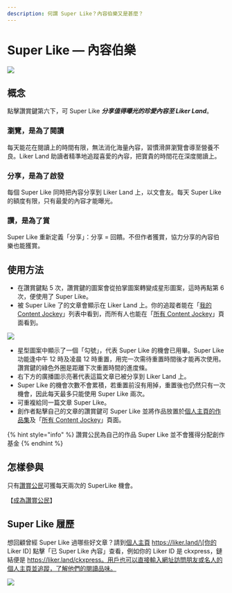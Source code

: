 ```yaml
---
description: 何謂 Super Like？內容伯樂又是甚麼？
---
```


# Super Like — 內容伯樂

![](../../.gitbook/assets/likecoin\_ad92\_super\_like\_dragonball.png)

## 概念

點擊讚賞鍵第六下，可 Super Like _**分享值得曝光的珍愛內容至 Liker Land**_。

### 瀏覽，是為了閱讀

每天能花在閱讀上的時間有限，無法消化海量內容，習慣滑屏瀏覽會導至營養不良。Liker Land 助讀者精準地追蹤喜愛的內容，把寶貴的時間花在深度閱讀上。

### 分享，是為了啟發

每個 Super Like 同時把內容分享到 Liker Land 上，以文會友。每天 Super Like 的額度有限，只有最愛的內容才能曝光。

### 讚，是為了賞

Super Like 重新定義「分享」：分享 = 回饋。不但作者獲賞，協力分享的內容伯樂也能獲賞。

## 使用方法

* 在讚賞鍵點 5 次，讚賞鍵的圖案會從拍掌圖案轉變成星形圖案，這時再點第 6 次，便使用了 Super Like。
* 被 Super Like 了的文章會顯示在 Liker Land 上。你的追蹤者能在「[我的 Content Jockey](today-headline.md#my-content-jockey)」列表中看到，而所有人也能在「[所有 Content Jockey](today-headline.md#the-world-has-super-liked)」頁面看到。

![](../../.gitbook/assets/superlike.gif)

* 星型圖案中顯示了一個「勾號」，代表 Super Like 的機會已用畢。Super Like 功能逢中午 12 時及凌晨 12 時重置，用完一次需待重置時間後才能再次使用。讚賞鍵的綠色外圈是距離下次重置時間的進度條。
* 右下方的廣播圖示亮著代表這篇文章已被分享到 Liker Land 上。
* Super Like 的機會次數不會累積，若重置前沒有用掉，重置後也仍然只有一次機會，因此每天最多只能使用 Super Like 兩次。
* 可重複給同一篇文章 Super Like。
* 創作者點擊自己的文章的讚賞鍵可 Super Like 並將作品放置於[個人主頁的作品集](../creatortools/portfolio-page.md#zuo-pin)及「[所有 Content Jockey](today-headline.md#the-world-has-super-liked)」頁面。

{% hint style="info" %}
讚賞公民為自己的作品 Super Like 並不會獲得分配創作基金
{% endhint %}

## 怎樣參與

只有[讚賞公民](../civic-liker/)可獲每天兩次的 SuperLike 機會。

【[成為讚賞公民](<../civic-liker/be-a-civic-liker (1).md>)】

## Super Like 履歷

想回顧曾經 Super Like 過哪些好文章？請到[個人主頁](../creatortools/portfolio-page.md) https://liker.land/\[你的 Liker ID] 點擊「已 Super Like 內容」查看，例如你的 Liker ID 是 ckxpress，鏈結便是 https://liker.land/ckxpress。用戶也可以直接輸入網址訪問朋友或名人的個人主頁並追蹤，了解他們的閱讀品味。

![](../../.gitbook/assets/portfolio-page-2.png)
